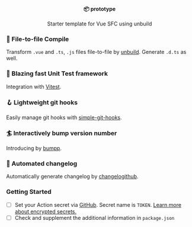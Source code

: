 <p align="center">
  <strong>📦 prototype</strong><br><br>
  Starter template for Vue SFC using unbuild<br>
</p>

### 📑 File-to-file Compile

Transform `.vue` and `.ts`, `.js` files file-to-file by [unbuild](https://github.com/unjs/unbuild). Generate `.d.ts` as well.

### 🚀 Blazing fast Unit Test framework

Integration with [Vitest](https://vitest.dev/).

### 🪝 Lightweight git hooks

Easily manage git hooks with [simple-git-hooks](https://github.com/toplenboren/simple-git-hooks).

### 🏄 Interactively bump version number

Introducing by [bumpp](https://github.com/antfu/bumpp).

### 🚗 Automated changelog

Automatically generate changelog by [changelogithub](https://github.com/antfu/changelogithub).

### Getting Started

- [ ] Set your Action secret via [GitHub](https://github.com/Bernankez/prototype/settings/secrets/actions). Secret name is `TOKEN`. [Learn more about encrypted secrets.](https://docs.github.com/en/actions/security-guides/encrypted-secrets)
- [ ] Check and supplement the additional information in `package.json`
